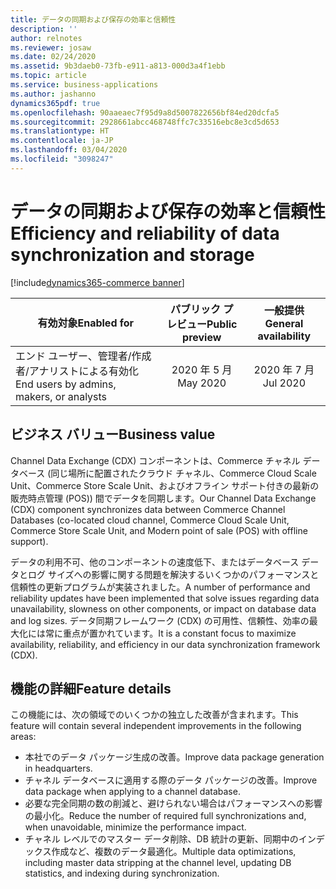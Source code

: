 ```yaml
---
title: データの同期および保存の効率と信頼性
description: ''
author: relnotes
ms.reviewer: josaw
ms.date: 02/24/2020
ms.assetid: 9b3daeb0-73fb-e911-a813-000d3a4f1ebb
ms.topic: article
ms.service: business-applications
ms.author: jashanno
dynamics365pdf: true
ms.openlocfilehash: 90aaeaec7f95d9a8d5007822656bf84ed20dcfa5
ms.sourcegitcommit: 2928661abcc468748ffc7c33516ebc8e3cd5d653
ms.translationtype: HT
ms.contentlocale: ja-JP
ms.lasthandoff: 03/04/2020
ms.locfileid: "3098247"
---
```

# <a name="efficiency-and-reliability-of-data-synchronization-and-storage"></a><span data-ttu-id="11390-102">データの同期および保存の効率と信頼性</span><span class="sxs-lookup"><span data-stu-id="11390-102">Efficiency and reliability of data synchronization and storage</span></span>
[!include[dynamics365-commerce banner](../includes/dynamics365-commerce.md)]

| <span data-ttu-id="11390-103">有効対象</span><span class="sxs-lookup"><span data-stu-id="11390-103">Enabled for</span></span>    |  <span data-ttu-id="11390-104">パブリック プレビュー</span><span class="sxs-lookup"><span data-stu-id="11390-104">Public preview</span></span> | <span data-ttu-id="11390-105">一般提供</span><span class="sxs-lookup"><span data-stu-id="11390-105">General availability</span></span> | 
| ---------- | :----------: |:----------: |
|<span data-ttu-id="11390-106">エンド ユーザー、管理者/作成者/アナリストによる有効化</span><span class="sxs-lookup"><span data-stu-id="11390-106">End users by admins, makers, or analysts</span></span>|<span data-ttu-id="11390-107">2020 年 5 月</span><span class="sxs-lookup"><span data-stu-id="11390-107">May 2020</span></span>| <span data-ttu-id="11390-108">2020 年 7 月</span><span class="sxs-lookup"><span data-stu-id="11390-108">Jul 2020</span></span>|


## <a name="business-value"></a><span data-ttu-id="11390-109">ビジネス バリュー</span><span class="sxs-lookup"><span data-stu-id="11390-109">Business value</span></span>
<!-- bv start -->
<span data-ttu-id="11390-110">Channel Data Exchange (CDX) コンポーネントは、Commerce チャネル データベース (同じ場所に配置されたクラウド チャネル、Commerce Cloud Scale Unit、Commerce Store Scale Unit、およびオフライン サポート付きの最新の販売時点管理 (POS)) 間でデータを同期します。</span><span class="sxs-lookup"><span data-stu-id="11390-110">Our Channel Data Exchange (CDX) component synchronizes data between Commerce Channel Databases (co-located cloud channel, Commerce Cloud Scale Unit, Commerce Store Scale Unit, and Modern point of sale (POS) with offline support).</span></span>

<span data-ttu-id="11390-111">データの利用不可、他のコンポーネントの速度低下、またはデータベース データとログ サイズへの影響に関する問題を解決するいくつかのパフォーマンスと信頼性の更新プログラムが実装されました。</span><span class="sxs-lookup"><span data-stu-id="11390-111">A number of performance and reliability updates have been implemented that solve issues regarding data unavailability, slowness on other components, or impact on database data and log sizes.</span></span> <span data-ttu-id="11390-112">データ同期フレームワーク (CDX) の可用性、信頼性、効率の最大化には常に重点が置かれています。</span><span class="sxs-lookup"><span data-stu-id="11390-112">It is a constant focus to maximize availability, reliability, and efficiency in our data synchronization framework (CDX).</span></span>
<!-- bv end -->



## <a name="feature-details"></a><span data-ttu-id="11390-113">機能の詳細</span><span class="sxs-lookup"><span data-stu-id="11390-113">Feature details</span></span>
<!--feature detail start -->
<span data-ttu-id="11390-114">この機能には、次の領域でのいくつかの独立した改善が含まれます。</span><span class="sxs-lookup"><span data-stu-id="11390-114">This feature will contain several independent improvements in the following areas:</span></span>

- <span data-ttu-id="11390-115">本社でのデータ パッケージ生成の改善。</span><span class="sxs-lookup"><span data-stu-id="11390-115">Improve data package generation in headquarters.</span></span>
- <span data-ttu-id="11390-116">チャネル データベースに適用する際のデータ パッケージの改善。</span><span class="sxs-lookup"><span data-stu-id="11390-116">Improve data package when applying to a channel database.</span></span>
- <span data-ttu-id="11390-117">必要な完全同期の数の削減と、避けられない場合はパフォーマンスへの影響の最小化。</span><span class="sxs-lookup"><span data-stu-id="11390-117">Reduce the number of required full synchronizations and, when unavoidable, minimize the performance impact.</span></span>
- <span data-ttu-id="11390-118">チャネル レベルでのマスター データ削除、DB 統計の更新、同期中のインデックス作成など、複数のデータ最適化。</span><span class="sxs-lookup"><span data-stu-id="11390-118">Multiple data optimizations, including master data stripping at the channel level, updating DB statistics, and indexing during synchronization.</span></span>
<!--feature detail end -->









